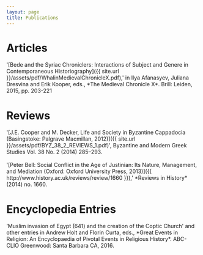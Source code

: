 ```yaml
---
layout: page
title: Publications
---
```


<h1>Articles</h1>
'[Bede and the Syriac Chroniclers: Interactions of Subject and Genere in Contemporaneous Historiography]({{ site.url }}/assets/pdf/WhalinMedievalChronicleX.pdf),' in Ilya Afanasyev, Juliana Dresvina and Erik Kooper, eds., *The Medieval Chronicle X*. Brill: Leiden, 2015, pp. 203-221

<h1>Reviews</h1>
'[J.E. Cooper and M. Decker, Life and Society in Byzantine Cappadocia (Basingstoke: Palgrave Macmillan, 2012)]({{ site.url }}/assets/pdf/BYZ_38_2_REVIEWS_1.pdf)', Byzantine and Modern Greek Studies Vol. 38 No. 2 (2014) 285–293.
<br>
<br>'[Peter Bell: Social Conflict in the Age of Justinian: Its Nature, Management, and Mediation (Oxford: Oxford University Press, 2013)]({{ http://www.history.ac.uk/reviews/review/1660 }}),' *Reviews in History* (2014) no. 1660.

<h1>Encyclopedia Entries</h1>
‘Muslim invasion of Egypt (641) and the creation of the Coptic Church' and other entries in Andrew Holt and Florin Curta, eds., *Great Events in Religion: An Encyclopaedia of Pivotal Events in Religious History*. ABC-CLIO Greenwood: Santa Barbara CA, 2016.
